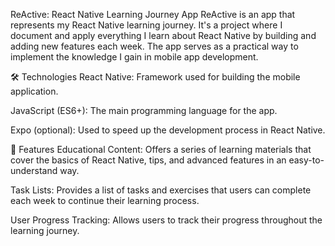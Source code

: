 ReActive: React Native Learning Journey App
ReActive is an app that represents my React Native learning journey. It's a project where I document and apply everything I learn about React Native by building and adding new features each week. The app serves as a practical way to implement the knowledge I gain in mobile app development.

🛠️ Technologies
React Native: Framework used for building the mobile application.

JavaScript (ES6+): The main programming language for the app.

Expo (optional): Used to speed up the development process in React Native.

🚀 Features
Educational Content: Offers a series of learning materials that cover the basics of React Native, tips, and advanced features in an easy-to-understand way.

Task Lists: Provides a list of tasks and exercises that users can complete each week to continue their learning process.

User Progress Tracking: Allows users to track their progress throughout the learning journey.



